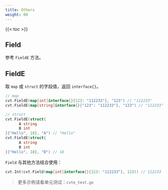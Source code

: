 ```yaml
---
title: Others
weight: 80
---
```



{{< toc >}}


## Field
参考 `FieldE` 方法。

## FieldE
取 `map` 或 `struct` 的字段值，返回 `interface{}`。

```go
// map
cvt.FieldE(map[int]interface{}{123: "112233"}, "123") // "112233"
cvt.FieldE(map[string]interface{}{"123": "112233"}, "123") // "112233"

// struct
cvt.FieldE(struct{
	  A string
	  B int
}{"Hello", 18}, "A") // "Hello"
cvt.FieldE(struct{
	  A string
	  B int
}{"Hello", 18}, "B") // 18
```

`Field` 与其他方法结合使用：

```go
cvt.Int(cvt.Field(map[int]interface{}{123: "112233"}, 123)) // 112233
```


> 更多示例请看单元测试：`cvte_test.go`

